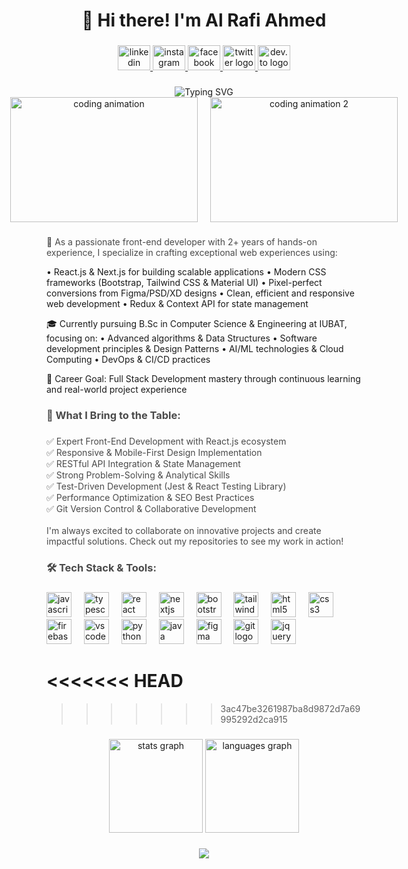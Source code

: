 <h1 align="center" class="animate-typing">👋 Hi there! I'm Al Rafi Ahmed</h1>

###

<div align="center">
  <a href="https://www.linkedin.com/in/al-rafi-ahmed1/" target="_blank" class="social-link">
    <img src="https://raw.githubusercontent.com/maurodesouza/profile-readme-generator/master/src/assets/icons/social/linkedin/default.svg" width="52" height="40" alt="linkedin logo" class="hover-scale"/>
  </a>
  <a href="https://www.instagram.com/md.islam960/" target="_blank" class="social-link">
    <img src="https://raw.githubusercontent.com/maurodesouza/profile-readme-generator/master/src/assets/icons/social/instagram/default.svg" width="52" height="40" alt="instagram logo" class="hover-scale"/>
  </a>
  <a href="https://www.facebook.com/al.rafi.7906" target="_blank" class="social-link">
    <img src="https://raw.githubusercontent.com/maurodesouza/profile-readme-generator/master/src/assets/icons/social/facebook/default.svg" width="52" height="40" alt="facebook logo" class="hover-scale"/>
  </a>
  <a href="https://twitter.com/alrafiahmed" target="_blank" class="social-link">
    <img src="https://raw.githubusercontent.com/maurodesouza/profile-readme-generator/master/src/assets/icons/social/twitter/default.svg" width="52" height="40" alt="twitter logo" class="hover-scale"/>
  </a>
  <a href="https://dev.to/alrafiahmed" target="_blank" class="social-link">
    <img src="https://raw.githubusercontent.com/maurodesouza/profile-readme-generator/master/src/assets/icons/social/devto/default.svg" width="52" height="40" alt="dev.to logo" class="hover-scale"/>
  </a>
</div>

###

<div align="center">
  <img src="https://readme-typing-svg.herokuapp.com?font=Fira+Code&weight=600&size=28&pause=1000&color=4A4A4A&center=true&vCenter=true&width=600&lines=Front-end+Developer+%F0%9F%92%BB;React+Developer+%E2%9A%9B;UI%2FUX+Designer+%F0%9F%8E%A8;Problem+Solver+%F0%9F%A7%A9;Open+Source+Contributor+%F0%9F%8C%9F" alt="Typing SVG" class="animate-fade-in"/>
</div>

<div align="center" style="display: flex; justify-content: center; gap: 20px;">
  <img src="https://media.giphy.com/media/f3iwJFOVOwuy7K6FFw/giphy.gif" width="300" height="200" alt="coding animation" class="animate-float" style="object-fit: cover;"/>
  <img src="https://media.giphy.com/media/bGgsc5mWoryfgKBx1u/giphy.gif" width="300" height="200" alt="coding animation 2" class="animate-float" style="object-fit: cover;"/>
</div>

###

<p align="left" class="animate-slide-in" style="color: #4A4A4A;">🚀 As a passionate front-end developer with 2+ years of hands-on experience, I specialize in crafting exceptional web experiences using:

• React.js & Next.js for building scalable applications
• Modern CSS frameworks (Bootstrap, Tailwind CSS & Material UI) 
• Pixel-perfect conversions from Figma/PSD/XD designs
• Clean, efficient and responsive web development
• Redux & Context API for state management

🎓 Currently pursuing B.Sc in Computer Science & Engineering at IUBAT, focusing on:
• Advanced algorithms & Data Structures
• Software development principles & Design Patterns
• AI/ML technologies & Cloud Computing
• DevOps & CI/CD practices

🎯 Career Goal: Full Stack Development mastery through continuous learning and real-world project experience</p>

###

<h3 align="left" class="animate-slide-in" style="color: #4A4A4A;">💫 What I Bring to the Table:</h3>

###

<p align="left" class="animate-fade-in" style="color: #4A4A4A;">
✅ Expert Front-End Development with React.js ecosystem<br>
✅ Responsive & Mobile-First Design Implementation<br>
✅ RESTful API Integration & State Management<br>
✅ Strong Problem-Solving & Analytical Skills<br>
✅ Test-Driven Development (Jest & React Testing Library)<br>
✅ Performance Optimization & SEO Best Practices<br>
✅ Git Version Control & Collaborative Development<br>
<br>
I'm always excited to collaborate on innovative projects and create impactful solutions. Check out my repositories to see my work in action!</p>

###

<h3 align="left" class="animate-slide-in" style="color: #4A4A4A;">🛠️ Tech Stack & Tools:</h3>

###

<div align="left" class="tech-stack">
  <img src="https://cdn.jsdelivr.net/gh/devicons/devicon/icons/javascript/javascript-original.svg" height="40" alt="javascript logo" class="tech-icon bounce"/>
  <img width="12" />
  <img src="https://cdn.jsdelivr.net/gh/devicons/devicon/icons/typescript/typescript-original.svg" height="40" alt="typescript logo" class="tech-icon bounce"/>
  <img width="12" />
  <img src="https://cdn.jsdelivr.net/gh/devicons/devicon/icons/react/react-original-wordmark.svg" height="40" alt="react logo" class="tech-icon spin"/>
  <img width="12" />
  <img src="https://cdn.jsdelivr.net/gh/devicons/devicon/icons/nextjs/nextjs-original.svg" height="40" alt="nextjs logo" class="tech-icon pulse"/>
  <img width="12" />
  <img src="https://cdn.jsdelivr.net/gh/devicons/devicon/icons/bootstrap/bootstrap-original-wordmark.svg" height="40" alt="bootstrap logo" class="tech-icon bounce"/>
  <img width="12" />
  <img src="https://cdn.jsdelivr.net/gh/devicons/devicon/icons/tailwindcss/tailwindcss-original-wordmark.svg" height="40" alt="tailwindcss logo" class="tech-icon bounce"/>
  <img width="12" />
  <img src="https://cdn.jsdelivr.net/gh/devicons/devicon/icons/html5/html5-original.svg" height="40" alt="html5 logo" class="tech-icon bounce"/>
  <img width="12" />
  <img src="https://cdn.jsdelivr.net/gh/devicons/devicon/icons/css3/css3-original.svg" height="40" alt="css3 logo" class="tech-icon bounce"/>
  <img width="12" />
  <img src="https://cdn.jsdelivr.net/gh/devicons/devicon/icons/firebase/firebase-plain.svg" height="40" alt="firebase logo" class="tech-icon pulse"/>
  <img width="12" />
  <img src="https://cdn.jsdelivr.net/gh/devicons/devicon/icons/vscode/vscode-original.svg" height="40" alt="vscode logo" class="tech-icon bounce"/>
  <img width="12" />
  <img src="https://cdn.jsdelivr.net/gh/devicons/devicon/icons/python/python-original.svg" height="40" alt="python logo" class="tech-icon bounce"/>
  <img width="12" />
  <img src="https://cdn.jsdelivr.net/gh/devicons/devicon/icons/java/java-original.svg" height="40" alt="java logo" class="tech-icon bounce"/>
  <img width="12" />
  <img src="https://cdn.jsdelivr.net/gh/devicons/devicon/icons/figma/figma-original.svg" height="40" alt="figma logo" class="tech-icon bounce"/>
  <img width="12" />
  <img src="https://cdn.jsdelivr.net/gh/devicons/devicon/icons/git/git-original.svg" height="40" alt="git logo" class="tech-icon bounce"/>
  <img width="12" />
  <img src="https://cdn.jsdelivr.net/gh/devicons/devicon/icons/jquery/jquery-original.svg" height="40" alt="jquery logo" class="tech-icon bounce"/>
</div>

<<<<<<< HEAD
=======

>>>>>>> 3ac47be3261987ba8d9872d7a69995292d2ca915

###

<div align="center">
  <img src="https://github-readme-stats.vercel.app/api?username=AlRafiAhmed&hide_title=false&hide_rank=false&show_icons=true&include_all_commits=true&count_private=true&disable_animations=false&theme=radical&locale=en&hide_border=false&order=1" height="150" alt="stats graph" class="animate-fade-in"/>
  <img src="https://github-readme-stats.vercel.app/api/top-langs?username=AlRafiAhmed&locale=en&hide_title=false&layout=compact&card_width=320&langs_count=5&theme=radical&hide_border=false&order=2" height="150" alt="languages graph" class="animate-fade-in"/>
</div>

###

<div align="center">
  <img src="https://profile-counter.glitch.me/AlRafiAhmed/count.svg?" class="animate-fade-in"/>
</div>

###
